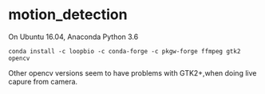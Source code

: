 # motion_detection

On Ubuntu 16.04, Anaconda Python 3.6

```conda install -c loopbio -c conda-forge -c pkgw-forge ffmpeg gtk2 opencv```

Other opencv versions seem to have problems with GTK2+,when doing live capure from camera.
